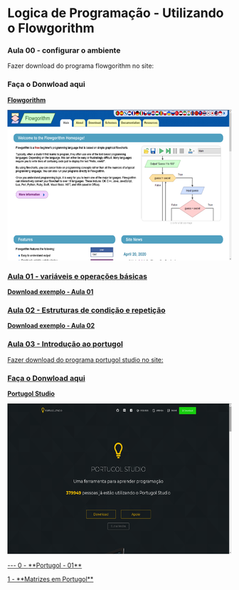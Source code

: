 # Logica de Programação - Utilizando o Flowgorithm

<h3> Aula 00 - configurar o ambiente</h3>
<p> Fazer download do programa flowgorithm no site: </p>
<h3> Faça o Donwload aqui </h3>

<a href = "http://www.flowgorithm.org" >**Flowgorithm**
  <td><img src="https://github.com/adalbertobrant/digitalinnovationOne/blob/master/logicaprogramacao/flowgorithm.png" width="600" height="338" alt="Flowgorithm"></td>


<h3> Aula 01 - variáveis e operações básicas </h3>

<a href="https://github.com/adalbertobrant/digitalinnovationOne/blob/master/logicaprogramacao/logicaProgramacao01.fprg" >**Download exemplo - Aula 01**
<p></p>

<h3> Aula 02 - Estruturas de condição e repetição </h3>
  
<a href="https://github.com/adalbertobrant/digitalinnovationOne/blob/master/logicaprogramacao/estruturaRepeticao.fprg" >**Download exemplo -  Aula 02**
<p></p>
  
<h3> Aula 03 - Introdução ao portugol </h3>

<p> Fazer download do programa portugol studio no site: </p>
<h3> Faça o Donwload aqui </h3>

<a href = "http://lite.acad.univali.br/portugol/" >**Portugol Studio**
  <td><img src="https://github.com/adalbertobrant/digitalinnovationOne/blob/master/logicaprogramacao/portugolStudio.png" width="600" height="338" alt="Portugol Studio"></td>
<p></p>
  ---
0 - <a href = "https://github.com/adalbertobrant/digitalinnovationOne/blob/master/logicaprogramacao/introPortugol-01.por" >**Portugol - 01**

  <p></p>
 1 - <a href = "https://github.com/adalbertobrant/digitalinnovationOne/blob/master/logicaprogramacao/matrizesPortugol.por" > **Matrizes em Portugol**
  
  


  




